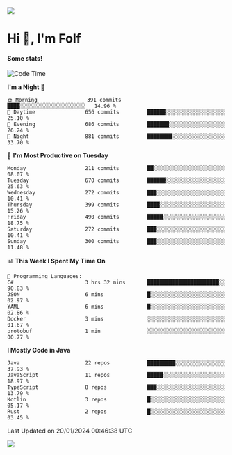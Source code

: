 <img src="https://komarev.com/ghpvc/?username=itsfolf"/>
<h1>Hi 👋, I'm Folf</h1>


#### Some stats!
<!--START_SECTION:waka-->
![Code Time](http://img.shields.io/badge/Code%20Time-2%2C095%20hrs%2049%20mins-blue)

**I'm a Night 🦉** 

```text
🌞 Morning                391 commits         ████░░░░░░░░░░░░░░░░░░░░░   14.96 % 
🌆 Daytime                656 commits         ██████░░░░░░░░░░░░░░░░░░░   25.10 % 
🌃 Evening                686 commits         ███████░░░░░░░░░░░░░░░░░░   26.24 % 
🌙 Night                  881 commits         ████████░░░░░░░░░░░░░░░░░   33.70 % 
```
📅 **I'm Most Productive on Tuesday** 

```text
Monday                   211 commits         ██░░░░░░░░░░░░░░░░░░░░░░░   08.07 % 
Tuesday                  670 commits         ██████░░░░░░░░░░░░░░░░░░░   25.63 % 
Wednesday                272 commits         ███░░░░░░░░░░░░░░░░░░░░░░   10.41 % 
Thursday                 399 commits         ████░░░░░░░░░░░░░░░░░░░░░   15.26 % 
Friday                   490 commits         █████░░░░░░░░░░░░░░░░░░░░   18.75 % 
Saturday                 272 commits         ███░░░░░░░░░░░░░░░░░░░░░░   10.41 % 
Sunday                   300 commits         ███░░░░░░░░░░░░░░░░░░░░░░   11.48 % 
```


📊 **This Week I Spent My Time On** 

```text
💬 Programming Languages: 
C#                       3 hrs 32 mins       ███████████████████████░░   90.83 % 
JSON                     6 mins              █░░░░░░░░░░░░░░░░░░░░░░░░   02.97 % 
YAML                     6 mins              █░░░░░░░░░░░░░░░░░░░░░░░░   02.86 % 
Docker                   3 mins              ░░░░░░░░░░░░░░░░░░░░░░░░░   01.67 % 
protobuf                 1 min               ░░░░░░░░░░░░░░░░░░░░░░░░░   00.77 % 
```

**I Mostly Code in Java** 

```text
Java                     22 repos            █████████░░░░░░░░░░░░░░░░   37.93 % 
JavaScript               11 repos            █████░░░░░░░░░░░░░░░░░░░░   18.97 % 
TypeScript               8 repos             ███░░░░░░░░░░░░░░░░░░░░░░   13.79 % 
Kotlin                   3 repos             █░░░░░░░░░░░░░░░░░░░░░░░░   05.17 % 
Rust                     2 repos             █░░░░░░░░░░░░░░░░░░░░░░░░   03.45 % 
```




 Last Updated on 20/01/2024 00:46:38 UTC
<!--END_SECTION:waka-->
<a src="https://discord.com/users/1090088995976925305"><img src="https://lanyard-profile-readme.vercel.app/api/1090088995976925305"/></a></td> 
